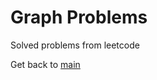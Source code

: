 # Graph Problems

Solved problems from leetcode

Get back to [main](https://github.com/alexpetrovan2001/LeetCodeProblems/tree/main)
